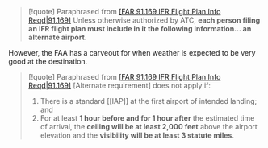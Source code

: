 > [!quote] Paraphrased from [[FAR 91.169 IFR Flight Plan Info Reqd|91.169]](a)
> Unless otherwise authorized by ATC, **each person filing an IFR flight plan must include in it the following information... an alternate airport.**

However, the FAA has a carveout for when weather is expected to be very good at the destination.

> [!quote] Paraphrased from [[FAR 91.169 IFR Flight Plan Info Reqd|91.169]](b)
> \[Alternate requirement\] does not apply if:
> 1. There is a standard [[IAP]] at the first airport of intended landing; and 
> 2. For at least **1 hour before and for 1 hour after** the estimated time of arrival, the **ceiling will be at least 2,000 feet** above the airport elevation and the **visibility will be at least 3 statute miles**.